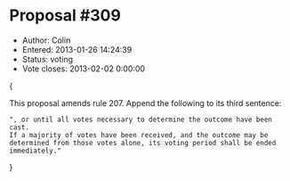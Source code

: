 Proposal #309
============= 
* Author: Colin
* Entered: 2013-01-26 14:24:39
* Status: voting
* Vote closes: 2013-02-02 0:00:00

{

This proposal amends rule 207. Append the following to its third sentence:

    ", or until all votes necessary to determine the outcome have been cast. 
    If a majority of votes have been received, and the outcome may be 
    determined from those votes alone, its voting period shall be ended 
    immediately."

}
